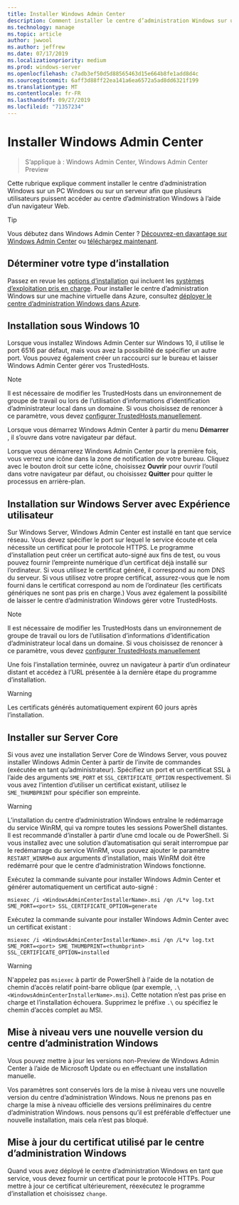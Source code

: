```yaml
---
title: Installer Windows Admin Center
description: Comment installer le centre d’administration Windows sur un PC Windows ou sur un serveur pour permettre à plusieurs utilisateurs d’accéder au centre d’administration Windows à l’aide d’un navigateur Web.
ms.technology: manage
ms.topic: article
author: jwwool
ms.author: jeffrew
ms.date: 07/17/2019
ms.localizationpriority: medium
ms.prod: windows-server
ms.openlocfilehash: c7adb3ef50d5d88565463d15e664b8fe1add8d4c
ms.sourcegitcommit: 6aff3d88ff22ea141a6ea6572a5ad8dd6321f199
ms.translationtype: MT
ms.contentlocale: fr-FR
ms.lasthandoff: 09/27/2019
ms.locfileid: "71357234"
---
```

# <a name="install-windows-admin-center"></a>Installer Windows Admin Center

> S’applique à : Windows Admin Center, Windows Admin Center Preview

Cette rubrique explique comment installer le centre d’administration Windows sur un PC Windows ou sur un serveur afin que plusieurs utilisateurs puissent accéder au centre d’administration Windows à l’aide d’un navigateur Web.

> [!Tip]
> Vous débutez dans Windows Admin Center ?
> [Découvrez-en davantage sur Windows Admin Center](../understand/windows-admin-center.md) ou [téléchargez maintenant](https://aka.ms/windowsadmincenter).

## <a name="determine-your-installation-type"></a>Déterminer votre type d’installation

Passez en revue les [options d’installation](../plan/installation-options.md) qui incluent les [systèmes d’exploitation pris en charge](https://docs.microsoft.com/windows-server/manage/windows-admin-center/plan/installation-options#installation-supported-operating-systems). Pour installer le centre d’administration Windows sur une machine virtuelle dans Azure, consultez [déployer le centre d’administration Windows dans Azure](../azure/deploy-wac-in-azure.md).

## <a name="install-on-windows-10"></a>Installation sous Windows 10

Lorsque vous installez Windows Admin Center sur Windows 10, il utilise le port 6516 par défaut, mais vous avez la possibilité de spécifier un autre port. Vous pouvez également créer un raccourci sur le bureau et laisser Windows Admin Center gérer vos TrustedHosts.

> [!NOTE]
> Il est nécessaire de modifier les TrustedHosts dans un environnement de groupe de travail ou lors de l’utilisation d’informations d’identification d’administrateur local dans un domaine. Si vous choisissez de renoncer à ce paramètre, vous devez [configurer TrustedHosts manuellement](../support/troubleshooting.md#configure-trustedhosts).

Lorsque vous démarrez Windows Admin Center à partir du menu **Démarrer** , il s’ouvre dans votre navigateur par défaut.

Lorsque vous démarrerez Windows Admin Center pour la première fois, vous verrez une icône dans la zone de notification de votre bureau. Cliquez avec le bouton droit sur cette icône, choisissez **Ouvrir** pour ouvrir l’outil dans votre navigateur par défaut, ou choisissez **Quitter** pour quitter le processus en arrière-plan.

## <a name="install-on-windows-server-with-desktop-experience"></a>Installation sur Windows Server avec Expérience utilisateur

Sur Windows Server, Windows Admin Center est installé en tant que service réseau. Vous devez spécifier le port sur lequel le service écoute et cela nécessite un certificat pour le protocole HTTPS. Le programme d’installation peut créer un certificat auto-signé aux fins de test, ou vous pouvez fournir l’empreinte numérique d’un certificat déjà installé sur l’ordinateur. Si vous utilisez le certificat généré, il correspond au nom DNS du serveur. Si vous utilisez votre propre certificat, assurez-vous que le nom fourni dans le certificat correspond au nom de l’ordinateur (les certificats génériques ne sont pas pris en charge.) Vous avez également la possibilité de laisser le centre d’administration Windows gérer votre TrustedHosts.

> [!NOTE]
> Il est nécessaire de modifier les TrustedHosts dans un environnement de groupe de travail ou lors de l’utilisation d’informations d’identification d’administrateur local dans un domaine. Si vous choisissez de renoncer à ce paramètre, vous devez [configurer TrustedHosts manuellement](../support/troubleshooting.md#configure-trustedhosts)

Une fois l’installation terminée, ouvrez un navigateur à partir d’un ordinateur distant et accédez à l’URL présentée à la dernière étape du programme d’installation.

> [!WARNING]
> Les certificats générés automatiquement expirent 60 jours après l’installation.

## <a name="install-on-server-core"></a>Installer sur Server Core

Si vous avez une installation Server Core de Windows Server, vous pouvez installer Windows Admin Center à partir de l’invite de commandes (exécutée en tant qu’administrateur). Spécifiez un port et un certificat SSL à l’aide des arguments `SME_PORT` et `SSL_CERTIFICATE_OPTION` respectivement. Si vous avez l’intention d’utiliser un certificat existant, utilisez le `SME_THUMBPRINT` pour spécifier son empreinte.

> [!WARNING]
> L’installation du centre d’administration Windows entraîne le redémarrage du service WinRM, qui va rompre toutes les sessions PowerShell distantes. Il est recommandé d’installer à partir d’une cmd locale ou de PowerShell. Si vous installez avec une solution d’automatisation qui serait interrompue par le redémarrage du service WinRM, vous pouvez ajouter le paramètre ```RESTART_WINRM=0``` aux arguments d’installation, mais WinRM doit être redémarré pour que le centre d’administration Windows fonctionne.

Exécutez la commande suivante pour installer Windows Admin Center et générer automatiquement un certificat auto-signé :

```   
msiexec /i <WindowsAdminCenterInstallerName>.msi /qn /L*v log.txt SME_PORT=<port> SSL_CERTIFICATE_OPTION=generate
```

Exécutez la commande suivante pour installer Windows Admin Center avec un certificat existant :

```
msiexec /i <WindowsAdminCenterInstallerName>.msi /qn /L*v log.txt SME_PORT=<port> SME_THUMBPRINT=<thumbprint> SSL_CERTIFICATE_OPTION=installed
```

> [!WARNING]
> N'appelez pas `msiexec` à partir de PowerShell à l'aide de la notation de chemin d’accès relatif point-barre oblique (par exemple, `.\<WindowsAdminCenterInstallerName>.msi`). Cette notation n’est pas prise en charge et l’installation échouera. Supprimez le préfixe `.\` ou spécifiez le chemin d’accès complet au MSI.

## <a name="upgrading-to-a-new-version-of-windows-admin-center"></a>Mise à niveau vers une nouvelle version du centre d’administration Windows

Vous pouvez mettre à jour les versions non-Preview de Windows Admin Center à l’aide de Microsoft Update ou en effectuant une installation manuelle.

Vos paramètres sont conservés lors de la mise à niveau vers une nouvelle version du centre d’administration Windows. Nous ne prenons pas en charge la mise à niveau officielle des versions préliminaires du centre d’administration Windows. nous pensons qu’il est préférable d’effectuer une nouvelle installation, mais cela n’est pas bloqué.

## <a name="updating-the-certificate-used-by-windows-admin-center"></a>Mise à jour du certificat utilisé par le centre d’administration Windows

Quand vous avez déployé le centre d’administration Windows en tant que service, vous devez fournir un certificat pour le protocole HTTPs. Pour mettre à jour ce certificat ultérieurement, réexécutez le programme d’installation et choisissez ```change```.
